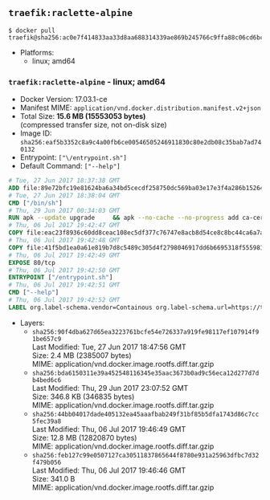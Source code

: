 ## `traefik:raclette-alpine`

```console
$ docker pull traefik@sha256:ac0e7f414833aa33d8aa688314339ae869b245766c9ffa88c06cd6bc161eafbe
```

-	Platforms:
	-	linux; amd64

### `traefik:raclette-alpine` - linux; amd64

-	Docker Version: 17.03.1-ce
-	Manifest MIME: `application/vnd.docker.distribution.manifest.v2+json`
-	Total Size: **15.6 MB (15553053 bytes)**  
	(compressed transfer size, not on-disk size)
-	Image ID: `sha256:eaf5b3352c8a9c4a00fb6ce00546505246911830c80e2db08c35bab7ad740132`
-	Entrypoint: `["\/entrypoint.sh"]`
-	Default Command: `["--help"]`

```dockerfile
# Tue, 27 Jun 2017 18:37:38 GMT
ADD file:89e72bfc19e81624ba6a34bd5cecdf258750dc569ba03e17e3f4a286b1526461 in / 
# Tue, 27 Jun 2017 18:38:04 GMT
CMD ["/bin/sh"]
# Thu, 29 Jun 2017 00:34:03 GMT
RUN apk --update upgrade     && apk --no-cache --no-progress add ca-certificates     && rm -rf /var/cache/apk/*
# Thu, 06 Jul 2017 19:42:47 GMT
COPY file:eac23f8936c60dd8ceac108ec5df377c76747e8acb8d54ce8c8bc44ca6a7a9b2 in /usr/local/bin/ 
# Thu, 06 Jul 2017 19:42:48 GMT
COPY file:41f5bd1ea0a61e819b7d8c5489c305d4f2798046917dd6b6695318f555981727 in / 
# Thu, 06 Jul 2017 19:42:49 GMT
EXPOSE 80/tcp
# Thu, 06 Jul 2017 19:42:50 GMT
ENTRYPOINT ["/entrypoint.sh"]
# Thu, 06 Jul 2017 19:42:51 GMT
CMD ["--help"]
# Thu, 06 Jul 2017 19:42:52 GMT
LABEL org.label-schema.vendor=Containous org.label-schema.url=https://traefik.io org.label-schema.name=Traefik org.label-schema.description=A modern reverse-proxy org.label-schema.version=v1.3.3 org.label-schema.docker.schema-version=1.0
```

-	Layers:
	-	`sha256:90f4dba627d65ea3223761bcfe54e726337a919fe98117ef107914f91be657c9`  
		Last Modified: Tue, 27 Jun 2017 18:47:56 GMT  
		Size: 2.4 MB (2385007 bytes)  
		MIME: application/vnd.docker.image.rootfs.diff.tar.gzip
	-	`sha256:bda6150311e39a452548116345e35aac3673b0ad9c56eca12d277d7db4bed6c6`  
		Last Modified: Thu, 29 Jun 2017 23:07:52 GMT  
		Size: 346.8 KB (346835 bytes)  
		MIME: application/vnd.docker.image.rootfs.diff.tar.gzip
	-	`sha256:44bb04017dade405132ea45aaafbab249f31bf85b5dfa1743d86c7cc5fec39a8`  
		Last Modified: Thu, 06 Jul 2017 19:46:49 GMT  
		Size: 12.8 MB (12820870 bytes)  
		MIME: application/vnd.docker.image.rootfs.diff.tar.gzip
	-	`sha256:feb127c99e0507127ca30511837865644f8780e931a25963dfbc7d32f479b056`  
		Last Modified: Thu, 06 Jul 2017 19:46:46 GMT  
		Size: 341.0 B  
		MIME: application/vnd.docker.image.rootfs.diff.tar.gzip
